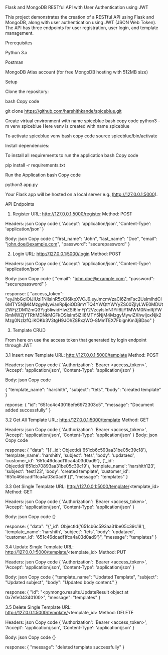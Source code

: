 Flask and MongoDB RESTful API with User Authentication using JWT

This project demonstrates the creation of a RESTful API using Flask and MongoDB, along with user authentication using JWT (JSON Web Token). The API has three endpoints for user registration, user login, and template management.

Prerequisites

Python 3.x

Postman

MongoDB Atlas account (for free MongoDB hosting with 512MB size)

Setup

Clone the repository:

bash
Copy code

git clone https://github.com/harshithkande/spiceblue.git


Create virtual environment with name spiceblue 
bash 
copy code
python3 -m venv spiceblue
Here venv is created with name spiceblue

To activate spiceblue venv 
bash 
copy code
source spiceblue/bin/activate

Install dependencies:

To install all requirements to run the application
bash
Copy code

pip install -r requirements.txt

Run the Application
bash
Copy code

python3 app.py


Your Flask app will be hosted on a local server e.g.,(http://127.0.0.1:5000).

API Endpoints
1. Register
URL: http://127.0.0.1:5000/register
Method: POST


Headers:
json
Copy code
{
    'Accept': 'application/json',
    'Content-Type': 'application/json'
}


Body:
json
Copy code
{
    "first_name": "John",
    "last_name": "Doe",
    "email": "john.doe@example.com",
    "password": "securepassword"
}


2. Login
URL: http://127.0.0.1:5000/login
Method: POST


Headers:
json
Copy code
{
    'Accept': 'application/json',
    'Content-Type': 'application/json'
}


Body:
json
Copy code
{
    "email": "john.doe@example.com",
    "password": "securepassword"
}

response:
{
    "access_token": "eyJhbGciOiJIUzI1NiIsInR5cCI6IkpXVCJ9.eyJmcmVzaCI6ZmFsc2UsImlhdCI6MTY5NjM4MzgyMywianRpIjoiODBmYTQ4YWQtYWYyZS00ZjIyLWE0MDUtZWFjZDM1ZmQ3Yjg5IiwidHlwZSI6ImFjY2VzcyIsInN1YiI6IjY1MWM0NmRjYWRmMWZjYTRhMDNkMGFkOSIsIm5iZiI6MTY5NjM4MzgyMywiZXhwIjoxNjk2Mzg0NzIzfQ.iKOKb3V3tgH9JOhZ8RxzWO-8MmTEX7FbignKm3jBDao"
}



3. Template CRUD

From here on use the access token that generated by login endpoint through JWT

3.1 Insert new Template
URL: http://127.0.0.1:5000/template
Method: POST

Headers:
json
Copy code
{
    'Authorization': 'Bearer <access_token>',
    'Accept': 'application/json',
    'Content-Type': 'application/json'
}

Body:
json
Copy code

  {
                "template_name": "harshith",
                "subject": "tets",
                "body": "created template"
    } 

reponse:
{
    "id": "651cc4c43016efe6972303c5",
    "message": "Document added successfully"
}

3.2 Get All Template
URL: http://127.0.0.1:5000/template
Method: GET

Headers:
json
Copy code
{
    'Authorization': 'Bearer <access_token>',
    'Accept': 'application/json',
    'Content-Type': 'application/json'
}
Body:
json
Copy code

response:
{
    "data": "[{'_id': ObjectId('651cb6c593aa31be05c39c18'), 'template_name': 'harshith', 'subject': 'tets', 'body': 'updataed', 'customer_id': '651c46dcadf1fca4a03d0ad9'}, {'_id': ObjectId('651cb70893aa31be05c39c19'), 'template_name': 'harshith123', 'subject': 'test123', 'body': 'created template', 'customer_id': '651c46dcadf1fca4a03d0ad9'}]",
    "message": "templates"
}

3.3 Get Single Template
URL: http://127.0.0.1:5000/template/<template_id>
Method: GET

Headers:
json
Copy code
{
    'Authorization': 'Bearer <access_token>',
    'Accept': 'application/json',
    'Content-Type': 'application/json'
}

Body:
json
Copy code
{}


response:
{
    "data": "{'_id': ObjectId('651cb6c593aa31be05c39c18'), 'template_name': 'harshith', 'subject': 'tets', 'body': 'updataed', 'customer_id': '651c46dcadf1fca4a03d0ad9'}",
    "message": "templates"
}


3.4 Update Single Template
URL: http://127.0.0.1:5000/template/<template_id>
Method: PUT

Headers:
json
Copy code
{
    'Authorization': 'Bearer <access_token>',
    'Accept': 'application/json',
    'Content-Type': 'application/json'
}

Body:
json
Copy code
{
    "template_name": "Updated Template",
    "subject": "Updated subject",
    "body": "Updated body content."
}

response:
{
    "id": "<pymongo.results.UpdateResult object at 0x7efe04340100>",
    "message": "templates"
}

3.5 Delete Single Template
URL: http://127.0.0.1:5000/template/<template_id>
Method: DELETE

Headers:
json
Copy code
{
    'Authorization': 'Bearer <access_token>',
    'Accept': 'application/json',
    'Content-Type': 'application/json'
}

Body:
json
Copy code
{}

response:
{
    "message": "deleted template successfully"
}
